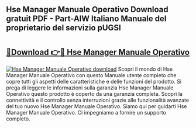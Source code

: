 ## Hse Manager Manuale Operativo Download gratuit PDF - Part-AlW Italiano Manuale del proprietario del servizio pUGSI

# <h2><a href="http://dfelhz1.blite.top/?on=Hse+Manager+Manuale+Operativo">🔗Download 👉🔴 Hse Manager Manuale Operativo</a></h2>

[![Hse Manager Manuale Operativo download](https://i.imgur.com/lujVjoI.png)](http://dfelhz1.blite.top/?on=Hse+Manager+Manuale+Operativo)
Scopri il mondo di Hse Manager Manuale Operativo con questo Manuale utente completo che copre tutti gli aspetti delle caratteristiche e delle funzioni del prodotto. Si prega di leggere le informazioni sulla garanzia Hse Manager Manuale Operativo questo prodotto è coperto da una garanzia completa. Scopri la connettività e il controllo senza interruzioni grazie alle funzionalità avanzate del tuo nuovo Hse Manager Manuale Operativo. Siamo qui per guidarti Hse Manager Manuale Operativo. Ci impegniamo a fornire un supporto completo.

